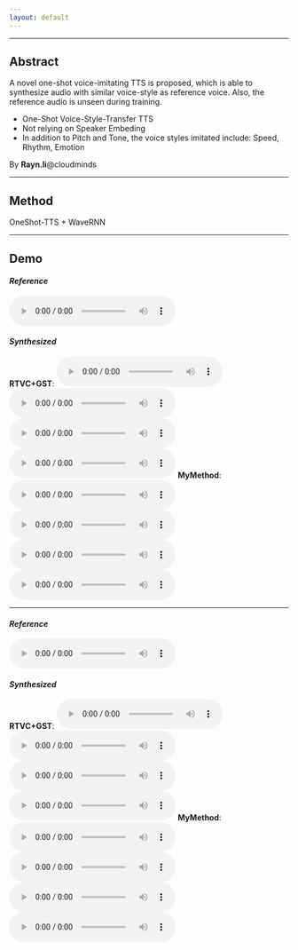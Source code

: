 ```yaml
---
layout: default
---
```


---
## Abstract
A novel one-shot voice-imitating TTS is proposed, which is able to synthesize audio with similar voice-style as reference voice. Also, the reference audio is  unseen during training.
- One-Shot Voice-Style-Transfer TTS
- Not relying on Speaker Embeding
- In addition to Pitch and Tone, the voice styles imitated include: Speed, Rhythm, Emotion

By **Rayn.li**@cloudminds
- - -

## Method
OneShot-TTS + WaveRNN
- - -
## Demo

#### *Reference*
<audio src="res/ref/qsy_src.wav" controls preload></audio>

#### *Synthesized*
**RTVC+GST**: <audio src="res/rtvc/qsy_1.wav" controls preload></audio><audio src="res/rtvc/qsy_2.wav" controls preload></audio><audio src="res/rtvc/qsy_3.wav" controls preload></audio><audio src="res/rtvc/qsy_4.wav" controls preload></audio>
**MyMethod**: <audio src="res/adain/qsy_1.wav" controls preload></audio><audio src="res/adain/qsy_2.wav" controls preload></audio><audio src="res/adain/qsy_3.wav" controls preload></audio><audio src="res/adain/qsy_4.wav" controls preload></audio>
- - -

#### *Reference*
<audio src="res/ref/mini_src.wav" controls preload></audio>

#### *Synthesized*
**RTVC+GST**: <audio src="res/rtvc/min_1.wav" controls preload></audio><audio src="res/rtvc/min_2.wav" controls preload></audio><audio src="res/rtvc/min_3.wav" controls preload></audio><audio src="res/rtvc/min_4.wav" controls preload></audio>
**MyMethod**: <audio src="res/adain/min_1.wav" controls preload></audio><audio src="res/adain/min_2.wav" controls preload></audio><audio src="res/adain/min_3.wav" controls preload></audio><audio src="res/adain/min_4.wav" controls preload></audio>